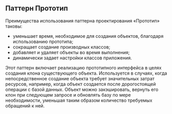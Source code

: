 ## Паттерн Прототип
Преимущества использования паттерна проектирования «Прототип» таковы:

* уменьшает время, необходимое для создания объектов, благодаря использованию прототипа;
* сокращает создание производных классов;
* добавляет и удаляет объекты во время выполнения;
* динамически задает настройки классов приложения.

Этот паттерн включает реализацию прототипного интерфейса в целях создания клона существующего объекта. Используется в случаях, когда непосредственное создание объекта требует значительных затрат ресурсов, например, когда объект создается после дорогостоящей операции с базой данных. Объект можно закэшировать, вернуть его клон при следующем запросе и обновлять базу по мере необходимости, уменьшая таким образом количество требуемых обращений к ней.